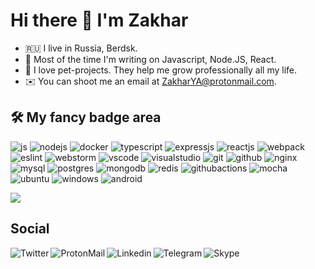 # Hi there 👋 I'm Zakhar

- 🇷🇺 I live in Russia, Berdsk.
- 🤖 Most of the time I'm writing on Javascript, Node.JS, React.
- 🚀 I love pet-projects. They help me grow professionally all my life.
- ✉️ You can shoot me an email at [ZakharYA@protonmail.com](mailto:ZakharYA@protonmail.com).

## 🛠 My fancy badge area

![js](https://img.shields.io/badge/javascript-%23323330.svg?style=for-the-badge&logo=javascript&logoColor=%23F7DF1E)
![nodejs](https://img.shields.io/badge/node.js-%2343853D.svg?style=for-the-badge&logo=node-dot-js&logoColor=white)
![docker](https://img.shields.io/badge/docker-%230db7ed.svg?style=for-the-badge&logo=docker&logoColor=white)
![typescript](https://img.shields.io/badge/typescript-%23007ACC.svg?style=for-the-badge&logo=typescript&logoColor=white)
![expressjs](https://img.shields.io/badge/express.js-%23404d59.svg?style=for-the-badge&logo=express&logoColor=%2361DAFB)
![reactjs](https://img.shields.io/badge/react-%2320232a.svg?style=for-the-badge&logo=react&logoColor=%2361DAFB)
![webpack](https://img.shields.io/badge/webpack-%238DD6F9.svg?style=for-the-badge&logo=webpack&logoColor=black)
![eslint](https://img.shields.io/badge/ESLint-4B3263?style=for-the-badge&logo=eslint&logoColor=white)
![webstorm](https://img.shields.io/badge/webstorm-143?style=for-the-badge&logo=webstorm&logoColor=white&color=black)
![vscode](https://img.shields.io/badge/VisualStudioCode-0078d7.svg?style=for-the-badge&logo=visual-studio-code&logoColor=white)
![visualstudio](https://img.shields.io/badge/VisualStudio-5C2D91.svg?style=for-the-badge&logo=visual-studio&logoColor=white)
![git](https://img.shields.io/badge/git-%23F05033.svg?style=for-the-badge&logo=git&logoColor=white)
![github](https://img.shields.io/badge/github-%23121011.svg?style=for-the-badge&logo=github&logoColor=white)
![nginx](https://img.shields.io/badge/nginx-%23009639.svg?style=for-the-badge&logo=nginx&logoColor=white)
![mysql](https://img.shields.io/badge/mysql-%2300f.svg?style=for-the-badge&logo=mysql&logoColor=white)
![postgres](https://img.shields.io/badge/postgres-%23316192.svg?style=for-the-badge&logo=postgresql&logoColor=white)
![mongodb](https://img.shields.io/badge/MongoDB-%234ea94b.svg?style=for-the-badge&logo=mongodb&logoColor=white)
![redis](https://img.shields.io/badge/redis-%23DD0031.svg?style=for-the-badge&logo=redis&logoColor=white)
![githubactions](https://img.shields.io/badge/githubactions-%232671E5.svg?style=for-the-badge&logo=githubactions&logoColor=white)
![mocha](https://img.shields.io/badge/-mocha-%238D6748?style=for-the-badge&logo=mocha&logoColor=white)
![ubuntu](https://img.shields.io/badge/Ubuntu-E95420?style=for-the-badge&logo=ubuntu&logoColor=white)
![windows](https://img.shields.io/badge/Windows-0078D6?style=for-the-badge&logo=windows&logoColor=white)
![android](https://img.shields.io/badge/Android-3DDC84?style=for-the-badge&logo=android&logoColor=white)

<img align="center" src="https://github-readme-stats.vercel.app/api/top-langs/?username=ZakharYA&layout=compact&theme=material-palenight" />

## Social
<a href="https://twitter.com/Zakhar_YP">
  <img align="left" src="https://img.shields.io/badge/Zakhar_YP-%231DA1F2.svg?style=for-the-badge&logo=Twitter&logoColor=white" alt="Twitter" />
</a>
<a href="mailto:ZakharYA@protonmail.com">
  <img align="left" src="https://img.shields.io/badge/ProtonMail-8B89CC?style=for-the-badge&logo=protonmail&logoColor=white" alt="ProtonMail" />
</a>
<a href="https://linkedin.com/in/zakhar-yaitskikh-a52a79213">
  <img align="left" src="https://img.shields.io/badge/linkedin-%230077B5.svg?style=for-the-badge&logo=linkedin&logoColor=white" alt="Linkedin" />
</a>
<a href="https://t.me/ghost1337gg">
  <img align="left" src="https://img.shields.io/badge/Telegram-2CA5E0?style=for-the-badge&logo=telegram&logoColor=white" alt="Telegram" />
</a>
<a href="./skype.md">
  <img align="left" src="https://img.shields.io/badge/Skype-%2300AFF0.svg?style=for-the-badge&logo=Skype&logoColor=white" alt="Skype" />
</a>
